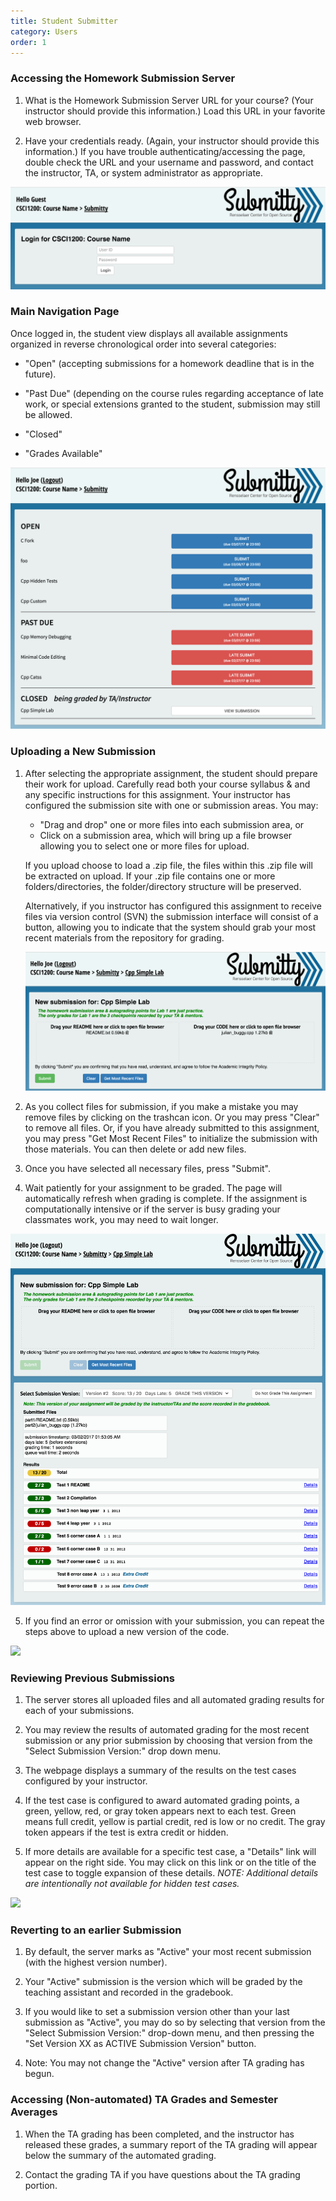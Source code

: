 ```yaml
---
title: Student Submitter
category: Users
order: 1
---
```



### Accessing the Homework Submission Server

1.  What is the Homework Submission Server URL for your course?  (Your
instructor should provide this information.)  Load this URL in your
favorite web browser.

2.  Have your credentials ready.  (Again, your instructor should
provide this information.)  If you have trouble
authenticating/accessing the page, double check the URL and your
username and password, and contact the instructor, TA, or system
administrator as appropriate.

![](/images/Login.png)



### Main Navigation Page

Once logged in, the student view displays all available assignments
organized in reverse chronological order into several categories:

  * "Open" (accepting submissions for a homework deadline that is in the
     future).  

  * "Past Due" (depending on the course rules regarding acceptance of
    late work, or special extensions granted to the student,
    submission may still be allowed.   

  * "Closed"

  * "Grades Available" 

![](/images/Navigation.png)



### Uploading a New Submission

1. After selecting the appropriate assignment, the student should
   prepare their work for upload.  Carefully read both your course
   syllabus & and any specific instructions for this assignment.  Your
   instructor has configured the submission site with one or
   submission areas.  You may:

     * "Drag and drop" one or more files into each submission area, or
     * Click on a submission area, which will bring up a file browser
       allowing you to select one or more files for upload.

   If you upload choose to load a .zip file, the files within this
   .zip file will be extracted on upload.  If your .zip file contains
   one or more folders/directories, the folder/directory structure
   will be preserved.

   Alternatively, if you instructor has configured this assignment to
   receive files via version control (SVN) the submission interface
   will consist of a button, allowing you to indicate that the system
   should grab your most recent materials from the repository for
   grading.


   ![](/images/Submission_Files.png)


2.  As you collect files for submission, if you make a mistake you may
remove files by clicking on the trashcan icon.  Or you may press
"Clear" to remove all files.  Or, if you have already submitted to
this assignment, you may press "Get Most Recent Files" to initialize
the submission with those materials.  You can then delete or add new
files.

3.  Once you have selected all necessary files, press "Submit".

4.  Wait patiently for your assignment to be graded.  The page will
automatically refresh when grading is complete.  If the assignment is
computationally intensive or if the server is busy grading your
classmates work, you may need to wait longer.

![](/images/Submission_Result_Buggy.png)

5.  If you find an error or omission with your submission, you can
repeat the steps above to upload a new version of the code.




![](http://submitty.org/images/student_ui_progression.png)




### Reviewing Previous Submissions

1.  The server stores all uploaded files and all automated grading results for each of your submissions.

2.  You may review the results of automated grading for the most recent submission or any prior submission by choosing that version from the "Select Submission Version:" drop down menu.

3.  The webpage displays a summary of the results on the test cases configured by your instructor.  

4.  If the test case is configured to award automated grading points, a green, yellow, red, or gray token appears next to each test.  Green means full credit, yellow is partial credit, red is low or no credit.  The gray token appears if the test is extra credit or hidden. 

5.  If more details are available for a specific test case, a "Details" link will appear on the right side.  You may click on this link or on the title of the test case to toggle expansion of these details.  _NOTE: Additional details are intentionally not available for hidden test cases._

![](http://submitty.org/images/student_ui_details.png)


### Reverting to an earlier Submission

1.  By default, the server marks as "Active" your most recent submission (with the highest version number).

2.  Your "Active" submission is the version which will be graded by the teaching assistant and recorded in the gradebook.

3.  If you would like to set a submission version other than your last submission as "Active", you may do so by selecting that version from the "Select Submission Version:" drop-down menu, and then pressing the "Set Version XX as ACTIVE Submission Version" button.   

4.  Note:  You may not change the "Active" version after TA grading has begun.


### Accessing (Non-automated) TA Grades and Semester Averages

1.  When the TA grading has been completed, and the instructor has released these grades, a summary report of the TA grading will appear below the summary of the automated grading.  

2.  Contact the grading TA if you have questions about the TA grading portion.

